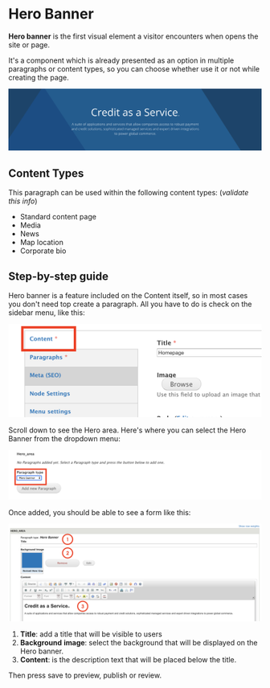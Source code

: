 # Hero Banner

**Hero banner** is the first visual element a visitor encounters when opens the site or page.

It's a component which is already presented as an option in multiple paragraphs or content types, so you can choose whether use it or not while creating the page. 

![](../.gitbook/assets/hero_banner.png)



## Content Types <a id="content-types"></a>

This paragraph can be used within the following content types:  \(_validate this info_\)

* Standard content page 
* Media
* News
* Map location 
* Corporate bio 

## Step-by-step guide <a id="step-by-step-guide"></a>

Hero banner is a feature included on the Content itself, so in most cases you don't need top create a paragraph. All you have to do is check on the sidebar menu, like this:

![](../.gitbook/assets/hero_sted_step.png)

Scroll down to see the Hero area. Here's where you can select the Hero Banner from the dropdown menu:

![](../.gitbook/assets/hero_area.png)

Once added, you should be able to see a form like this:

![](../.gitbook/assets/hero_banner_form.png)

1. **Title**: add a title that will be visible to users
2. **Background** **image**: select the background that will be displayed on the Hero banner.
3. **Content**: is the description text that will be placed below the title. 

Then press save to preview, publish or review. 

